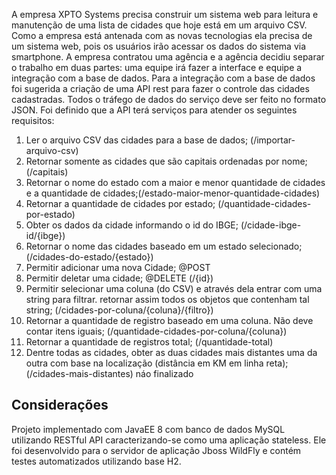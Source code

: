 A empresa XPTO Systems precisa construir um sistema web para leitura e manutenção de uma lista de cidades que hoje está em um arquivo CSV. Como a empresa está antenada com as novas tecnologias ela precisa de um sistema web, pois os usuários irão acessar os dados do sistema via smartphone. A empresa contratou uma agência e a agência decidiu separar o trabalho em duas partes: uma equipe irá fazer a interface e equipe a integração com a base de dados. Para a integração com a base de dados foi sugerida a criação de uma API rest para fazer o controle das cidades cadastradas. Todos o tráfego de dados do serviço deve ser feito no formato JSON. Foi definido que a API terá serviços para atender os seguintes requisitos: 
1. Ler o arquivo CSV das cidades para a base de dados; (/importar-arquivo-csv)
2. Retornar somente as cidades que são capitais ordenadas por nome; (/capitais)
3. Retornar o nome do estado com a maior e menor quantidade de cidades e a quantidade de cidades;(/estado-maior-menor-quantidade-cidades)
4. Retornar a quantidade de cidades por estado; (/quantidade-cidades-por-estado)
5. Obter os dados da cidade informando o id do IBGE; (/cidade-ibge-id/{ibge})
6. Retornar o nome das cidades baseado em um estado selecionado; (/cidades-do-estado/{estado})
7. Permitir adicionar uma nova Cidade; @POST
8. Permitir deletar uma cidade; @DELETE (/{id})
9. Permitir selecionar uma coluna (do CSV) e através dela entrar com uma string para filtrar. retornar assim todos os objetos que contenham tal string; (/cidades-por-coluna/{coluna}/{filtro})
10. Retornar a quantidade de registro baseado em uma coluna. Não deve contar itens iguais; (/quantidade-cidades-por-coluna/{coluna})
11. Retornar a quantidade de registros total; (/quantidade-total)
12. Dentre todas as cidades, obter as duas cidades mais distantes uma da outra com base na localização (distância em KM em linha reta); (/cidades-mais-distantes) náo finalizado

## Considerações

Projeto implementado com JavaEE 8 com banco de dados MySQL utilizando RESTful API caracterizando-se como uma aplicação stateless. Ele foi desenvolvido para o servidor de aplicação Jboss WildFly e contém testes automatizados utilizando base H2.
